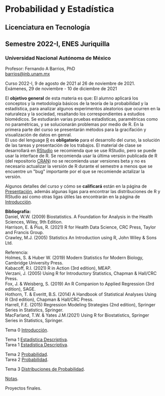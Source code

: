 # Probabilidad y Estadística  
## Licenciatura en Tecnología  
## Semestre 2022-I, ENES Juriquilla
### Universidad Nacional Autónoma de México  

Profesor: Fernando A Barrios, PhD  
barrios@inb.unam.mx  

Curso 2022-I, 9 de agosto de 2021 al 26 de noviembre de 2021.  
Exámenes, 29 de noviembre - 10 de diciembre de 2021  

El **objetivo general** de esta materia es que: El alumno aplicará los conceptos y la metodología básicos de la teoría de la probabilidad y la estadística, para analizar algunos experimentos aleatorios que ocurren en la naturaleza y la sociedad, resaltando los correspondientes a estudios biomédicos. Se estudiarán varias pruebas estadísticas, paramétricas como no paramétricas, y se solucionarán problemas por medio de R. En la primera parte del curso se presentarán métodos para la gracifación y visualización de datos en genral.  
El uso del lenguage [R](https://www.r-project.org/about.html) es **obligatorio** para el desarrollo del curso, la solución de las tareas y presentación de los trabajos. El material de clase se desarrollará en [RStudio](https://rstudio.com/products/rstudio/) se recomienda que se use RStudio, pero se puede usar la interface  de R. Se recomienda usar la última versión publicada de R (del repositorio [CRAN](https://cran.r-project.org/)) no se recomienda usar versiones beta y no es necesario actualizar la versión de R durante el semestre a menos que se encuentre un "bug" importante por el que se recomiende actalizar la versión.    

Algunos detalles del curso y cómo se **calificará** están en la página de [Presentación](https://fabarrios.github.io/ProbEstad/Presenta/Presenta.html), además algunas ligas para encontrar las distribuciones de R y RStudio así como otras ligas útiles las encontrarán en la página de [Introducción](https://fabarrios.github.io/ProbEstad/Presenta/Intro).  

**Bibliografía:**  
Daniel, W.W. (2009) Biostatistics. A Foundation for Analysis in the Health Sciences, Wiley, 9th Edition.  
Harrison, E. & Pius, R. (2021) R for Health Data Science, CRC Press, Taylor and Francis Group.  
Crawley, M.J. (2005) Statistics An Introduction using R, John Wiley & Sons Ltd.  
  
Referencia:  
Holmes, S. & Huber W. (2019) Modern Statistics for Modern Biology, Cambridge University Press.  
Kabacoff, R.I. (2021) R in Action (3rd edition), MEAP.  
Verzani, J. (2005) Using R for Introductory Statistics, Chapman & Hall/CRC Press.  
Fox, J. & Weisberg, S. (2019) An R Companion to Applied Regression (3rd edition), SAGE.  
Hothorn, T. & Everitt, B.S. (2014) A Handbook of Statistical Analyses Using R (3rd edition), Chapman & Hall/CRC Press.  
Harrell, F.E. (2015) Regression Modeling Strategies (2nd edition), Springer Series in Statistics, Springer.  
MacFarland, T.W. & Yates J.M.(2021) Using R for Biostatistics, Springer Series in Statistics, Springer.  


Tema 0  [Introducción](https://fabarrios.github.io/ProbEstad/Presenta/Intro).  

Tema 1 [Estadística Descriptiva](https://fabarrios.github.io/ProbEstad/EstadDescrip/EstadDescrip.html).  
Tarea 1 [Estadística Descriptiva](https://fabarrios.github.io/ProbEstad/HW/HW_01).  

Tema 2 [Probabilidad](https://fabarrios.github.io/ProbEstad/Probabilidad/Probabilidad.html).  
Tarea 2 [Probabilidad](https://fabarrios.github.io/ProbEstad/HW/HW_02).  

Tema 3 [Distribuciones de Probabilidad](http://fabarrios.github.io/ProbEstad/DistribProb/DistribProb.html).  

[Notas](https://fabarrios.github.io/ProbEstad/Notas/Notas).  


Proyectos finales.  

